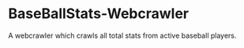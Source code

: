 # BaseBallStats-Webcrawler
A webcrawler which crawls all total stats from active baseball players. 

